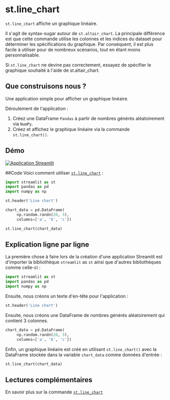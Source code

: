 # st.line_chart

`st.line_chart` affiche un graphique linéaire.

Il s'agit de syntax-sugar autour de `st.altair_chart`. La principale différence est que cette commande utilise les colonnes et les indices du dataset pour déterminer les spécifications du graphique. Par conséquent, il est plus facile à utiliser pour de nombreux scénarios, tout en étant moins personnalisable.

Si `st.line_chart` ne devine pas correctement, essayez de spécifier le graphique souhaité à l'aide de st.altair_chart.

## Que construisons nous ?

Une application simple pour afficher un graphique linéaire.

Déroulement de l'application :
1. Créez une DataFrame `Pandas` à partir de nombres générés aléatoirement via `NumPy`.
2. Créez et affichez le graphique linéaire via la commande `st.line_chart()`.

## Démo

[![Application Streamlit](https://static.streamlit.io/badges/streamlit_badge_black_white.svg)](https://share.streamlit.io/dataprofessor/st.line_chart/)

##Code
Voici comment utiliser [`st.line_chart`](https://docs.streamlit.io/library/api-reference/charts/st.line_chart) :
```python
import streamlit as st
import pandas as pd
import numpy as np

st.header('Line chart')

chart_data = pd.DataFrame(
     np.random.randn(20, 3),
     columns=['a', 'b', 'c'])

st.line_chart(chart_data)

```

## Explication ligne par ligne
La première chose à faire lors de la création d'une application Streamlit est d'importer la bibliothèque `streamlit` as `st` ainsi que d'autres bibliothèques comme celle-ci :

```python
import streamlit as st
import pandas as pd
import numpy as np
```

Ensuite, nous créons un texte d'en-tête pour l'application :

```python
st.header('Line chart')
```

Ensuite, nous créons une DataFrame de nombres générés aléatoirement qui contient 3 colonnes.
```python
chart_data = pd.DataFrame(
     np.random.randn(20, 3),
     columns=['a', 'b', 'c'])
```

Enfin, un graphique linéaire est créé en utilisant `st.line_chart()` avec la DataFrame stockée dans la variable `chart_data` comme données d'entrée :

```python
st.line_chart(chart_data)
```

## Lectures complémentaires
En savoir plus sur la commande [`st.line_chart`](https://docs.streamlit.io/library/api-reference/charts/st.line_chart) 